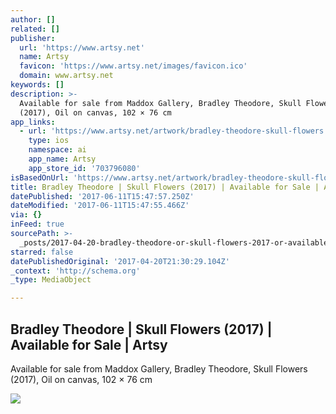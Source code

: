 ```yaml
---
author: []
related: []
publisher:
  url: 'https://www.artsy.net'
  name: Artsy
  favicon: 'https://www.artsy.net/images/favicon.ico'
  domain: www.artsy.net
keywords: []
description: >-
  Available for sale from Maddox Gallery, Bradley Theodore, Skull Flowers
  (2017), Oil on canvas, 102 × 76 cm
app_links:
  - url: 'https://www.artsy.net/artwork/bradley-theodore-skull-flowers'
    type: ios
    namespace: ai
    app_name: Artsy
    app_store_id: '703796080'
isBasedOnUrl: 'https://www.artsy.net/artwork/bradley-theodore-skull-flowers'
title: Bradley Theodore | Skull Flowers (2017) | Available for Sale | Artsy
datePublished: '2017-06-11T15:47:57.250Z'
dateModified: '2017-06-11T15:47:55.466Z'
via: {}
inFeed: true
sourcePath: >-
  _posts/2017-04-20-bradley-theodore-or-skull-flowers-2017-or-available-for-sale.md
starred: false
datePublishedOriginal: '2017-04-20T21:30:29.104Z'
_context: 'http://schema.org'
_type: MediaObject

---
```

<article style=""><h1>Bradley Theodore | Skull Flowers (2017) | Available for Sale | Artsy</h1><p>Available for sale from Maddox Gallery, Bradley Theodore, Skull Flowers (2017), Oil on canvas, 102 × 76 cm</p><img src="https://d7hftxdivxxvm.cloudfront.net/?resize_to=fit&amp;width=476&amp;height=640&amp;quality=95&amp;src=https%3A%2F%2Fd32dm0rphc51dk.cloudfront.net%2FOwjfO591EKZhqfZnCgHWWg%2Flarge.jpg" /></article>